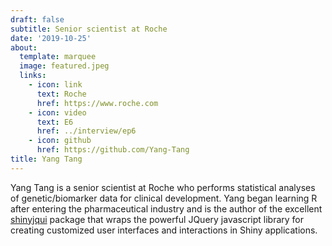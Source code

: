```yaml
---
draft: false
subtitle: Senior scientist at Roche
date: '2019-10-25'
about:
  template: marquee
  image: featured.jpeg
  links:
    - icon: link
      text: Roche
      href: https://www.roche.com
    - icon: video
      text: E6
      href: ../interview/ep6
    - icon: github
      href: https://github.com/Yang-Tang
title: Yang Tang
---
```


Yang Tang is a senior scientist at Roche who performs statistical analyses of genetic/biomarker data for clinical development. Yang began learning R after entering the pharmaceutical industry and is the author of the excellent [shinyjqui](https://yang-tang.github.io/shinyjqui/) package that wraps the powerful JQuery javascript library for creating customized user interfaces and interactions in Shiny applications.
